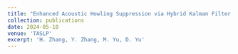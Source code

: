 ```yaml
---
title: "Enhanced Acoustic Howling Suppression via Hybrid Kalman Filter and Deep Learning Models"
collection: publications
date: 2024-05-10
venue: 'TASLP'
excerpt: 'H. Zhang, Y. Zhang, M. Yu, D. Yu'
---
```

